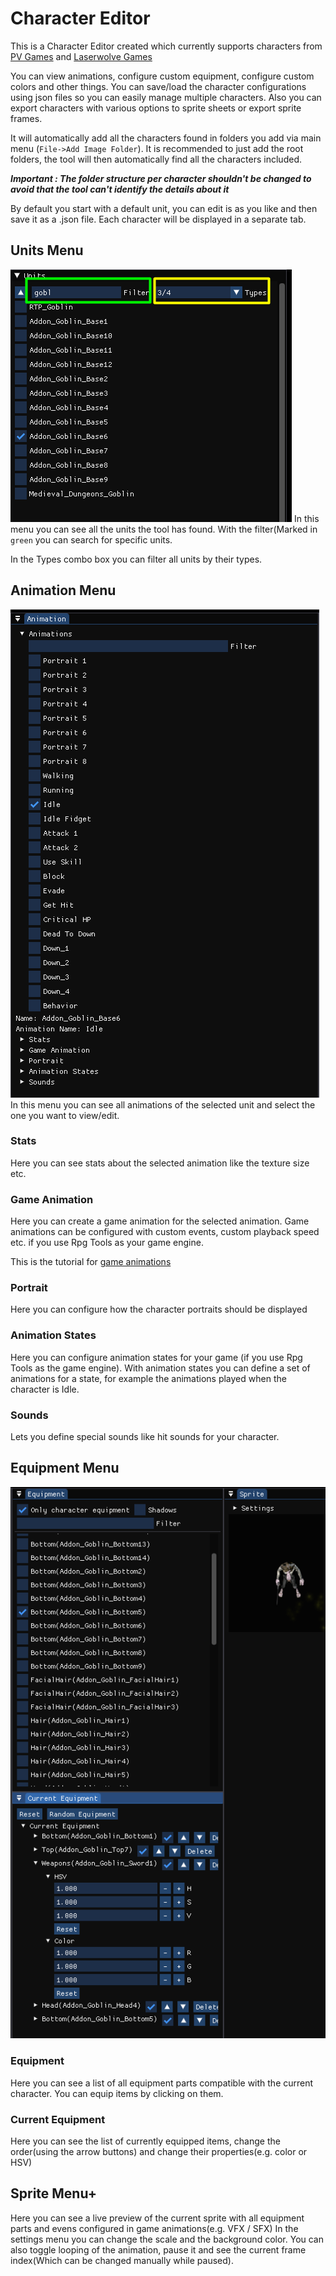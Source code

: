 # Character Editor

This is a Character Editor created which currently supports characters from [PV Games](https://www.patreon.com/PVGames/posts) and [Laserwolve Games](https://www.laserwolvegames.com/home)

You can view animations, configure custom equipment, configure custom colors and other things.
You can save/load the character configurations using json files so you can easily manage multiple characters.
Also you can export characters with various options to sprite sheets or export sprite frames.

It will automatically add all the characters found in folders you add via main menu (`File->Add Image Folder`). It is recommended to just add the root folders, the tool will then automatically find all the characters included.

***Important : The folder structure per character shouldn't be changed to avoid that the tool can't identify the details about it***

By default you start with a default unit, you can edit is as you like and then save it as a .json file. Each character will be displayed in a separate tab.

## Units Menu
![alt text](images/CharacterEditor_Units.png "Units")
In this menu you can see all the units the tool has found.
With the filter(Marked in `green` you can search for specific units.

In the Types combo box you can filter all units by their types.

## Animation Menu
![alt text](images/CharacterEditor_Animation.png "Animation")
In this menu you can see all animations of the selected unit and select the one you want to view/edit.

### Stats
Here you can see stats about the selected animation like the texture size etc.

### Game Animation
Here you can create a game animation for the selected animation. Game animations can be configured with custom events, custom playback speed etc. if you use Rpg Tools as your game engine.

This is the tutorial for [game animations](GameAnimations.md)

### Portrait
Here you can configure how the character portraits should be displayed

### Animation States
Here you can configure animation states for your game (if you use Rpg Tools as the game engine). With animation states you can define a set of animations for a state, for example the animations played when the character is Idle.

### Sounds
Lets you define special sounds like hit sounds for your character.

## Equipment Menu

![alt text](images/CharacterEditor_Equipment.png "Units")

### Equipment
Here you can see a list of all equipment parts compatible with the current character. You can equip items by clicking on them.

### Current Equipment
Here you can see the list of currently equipped items, change the order(using the arrow buttons) and change their properties(e.g. color or HSV)


## Sprite Menu+
Here you can see a live preview of the current sprite with all equipment parts and evens configured in game animations(e.g. VFX / SFX)
In the settings menu you can change the scale and the background color.
You can also toggle looping of the animation, pause it and see the current frame index(Which can be changed manually while paused).